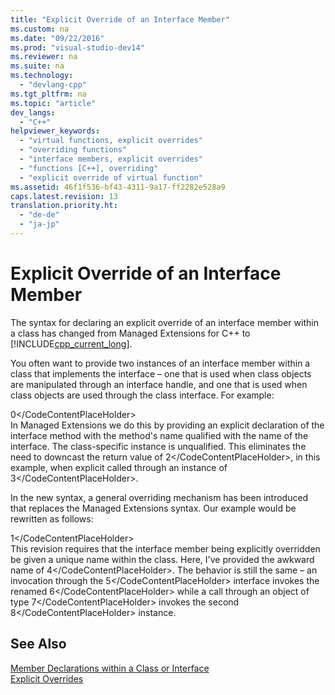 ```yaml
---
title: "Explicit Override of an Interface Member"
ms.custom: na
ms.date: "09/22/2016"
ms.prod: "visual-studio-dev14"
ms.reviewer: na
ms.suite: na
ms.technology: 
  - "devlang-cpp"
ms.tgt_pltfrm: na
ms.topic: "article"
dev_langs: 
  - "C++"
helpviewer_keywords: 
  - "virtual functions, explicit overrides"
  - "overriding functions"
  - "interface members, explicit overrides"
  - "functions [C++], overriding"
  - "explicit override of virtual function"
ms.assetid: 46f1f536-bf43-4311-9a17-ff2282e528a9
caps.latest.revision: 13
translation.priority.ht: 
  - "de-de"
  - "ja-jp"
---
```

# Explicit Override of an Interface Member
The syntax for declaring an explicit override of an interface member within a class has changed from Managed Extensions for C++ to [!INCLUDE[cpp_current_long](../vs140/includes/cpp_current_long_md.md)].  
  
 You often want to provide two instances of an interface member within a class that implements the interface – one that is used when class objects are manipulated through an interface handle, and one that is used when class objects are used through the class interface. For example:  
  
<CodeContentPlaceHolder>0\</CodeContentPlaceHolder>  
 In Managed Extensions we do this by providing an explicit declaration of the interface method with the method's name qualified with the name of the interface. The class-specific instance is unqualified. This eliminates the need to downcast the return value of <CodeContentPlaceHolder>2\</CodeContentPlaceHolder>, in this example, when explicit called through an instance of <CodeContentPlaceHolder>3\</CodeContentPlaceHolder>.  
  
 In the new syntax, a general overriding mechanism has been introduced that replaces the Managed Extensions syntax. Our example would be rewritten as follows:  
  
<CodeContentPlaceHolder>1\</CodeContentPlaceHolder>  
 This revision requires that the interface member being explicitly overridden be given a unique name within the class. Here, I've provided the awkward name of <CodeContentPlaceHolder>4\</CodeContentPlaceHolder>. The behavior is still the same – an invocation through the <CodeContentPlaceHolder>5\</CodeContentPlaceHolder> interface invokes the renamed <CodeContentPlaceHolder>6\</CodeContentPlaceHolder> while a call through an object of type <CodeContentPlaceHolder>7\</CodeContentPlaceHolder> invokes the second <CodeContentPlaceHolder>8\</CodeContentPlaceHolder> instance.  
  
## See Also  
 [Member Declarations within a Class or Interface](../vs140/member-declarations-within-a-class-or-interface--c---cli-.md)   
 [Explicit Overrides](../vs140/explicit-overrides---c---component-extensions-.md)